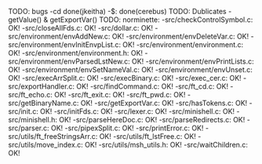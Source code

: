 
TODO: bugs
	-cd done(jkeitha)
	-$: done(cerebus)
TODO: Dublicates
	-getValue() & getExportVar()
TODO: norminette:
	-src/checkControlSymbol.c: OK!
	-src/closeAllFds.c: OK!
	-src/dollar.c: OK!
	-src/environment/envAddNew.c: OK!
	-src/environment/envDeleteVar.c: OK!
	-src/environment/envInitEnvpList.c: OK!
	-src/environment/environment.c: OK!
	-src/environment/environment.h: OK!
	-src/environment/envParsedLstNew.c: OK!
	-src/environment/envPrintLists.c: OK!
	-src/environment/envSetNameVal.c: OK!
	-src/environment/envUnset.c: OK!
	-src/execArrSplit.c: OK!
	-src/execBinary.c: OK!
	-src/exec_cer.c: OK!
	-src/exportHandler.c: OK!
	-src/findCommand.c: OK!
	-src/ft_cd.c: OK!
	-src/ft_echo.c: OK!
	-src/ft_exit.c: OK!
	-src/ft_pwd.c: OK!
	-src/getBinaryName.c: OK!
	-src/getExportVar.c: OK!
	-src/hasTokens.c: OK!
	-src/init.c: OK!
	-src/initFds.c: OK!
	-src/lexer.c: OK!
	-src/minishell.c: OK!
	-src/minishell.h: OK!
	-src/parseHereDoc.c: OK!
	-src/parseRedirects.c: OK!
	-src/parser.c: OK!
	-src/pipexSplit.c: OK!
	-src/printError.c: OK!
	-src/utils/ft_freeStringsArr.c: OK!
	-src/utils/ft_lstFree.c: OK!
	-src/utils/move_index.c: OK!
	-src/utils/msh_utils.h: OK!
	-src/waitChildren.c: OK!